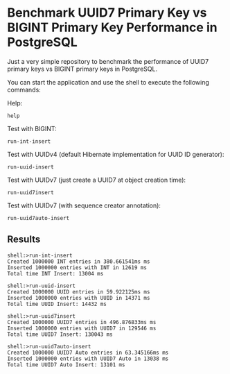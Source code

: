 # Benchmark UUID7 Primary Key vs BIGINT Primary Key Performance in PostgreSQL

Just a very simple repository to benchmark the performance of UUID7 primary keys vs BIGINT primary keys in PostgreSQL.

You can start the application and use the shell to execute the following commands:

Help:
```shell
help
```

Test with BIGINT:
```shell
run-int-insert
```

Test with UUIDv4 (default Hibernate implementation for UUID ID generator):
```shell
run-uuid-insert
```

Test with UUIDv7 (just create a UUID7 at object creation time):
```shell
run-uuid7insert
```

Test with UUIDv7 (with sequence creator annotation):
```shell
run-uuid7auto-insert
```

## Results

```
shell:>run-int-insert
Created 1000000 INT entries in 380.661541ms ms
Inserted 1000000 entries with INT in 12619 ms
Total time INT Insert: 13004 ms

shell:>run-uuid-insert
Created 1000000 UUID entries in 59.922125ms ms
Inserted 1000000 entries with UUID in 14371 ms
Total time UUID Insert: 14432 ms

shell:>run-uuid7insert
Created 1000000 UUID7 entries in 496.876833ms ms
Inserted 1000000 entries with UUID7 in 129546 ms
Total time UUID7 Insert: 130043 ms

shell:>run-uuid7auto-insert
Created 1000000 UUID7 Auto entries in 63.345166ms ms
Inserted 1000000 entries with UUID7 Auto in 13038 ms
Total time UUID7 Auto Insert: 13101 ms
```
